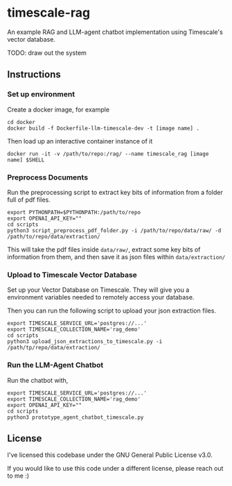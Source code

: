 # timescale-rag
An example RAG and LLM-agent chatbot implementation using Timescale's vector database.

TODO: draw out the system

## Instructions

### Set up environment
Create a docker image, for example
```shell
cd docker
docker build -f Dockerfile-llm-timescale-dev -t [image name] .
```

Then load up an interactive container instance of it
```shell
docker run -it -v /path/to/repo:/rag/ --name timescale_rag [image name] $SHELL
```

### Preprocess Documents
Run the preprocessing script to extract key bits of information from a folder full of pdf files.
```shell
export PYTHONPATH=$PYTHONPATH:/path/to/repo
export OPENAI_API_KEY=""
cd scripts
python3 script_preprocess_pdf_folder.py -i /path/to/repo/data/raw/ -d /path/to/repo/data/extraction/
```
This will take the pdf files inside `data/raw/`, extract some key bits of information from them, and then save it as json files within `data/extraction/`

### Upload to Timescale Vector Database

Set up your Vector Database on Timescale. They will give you a environment variables needed to remotely access your database.

Then you can run the following script to upload your json extraction files.

```shell
export TIMESCALE_SERVICE_URL='postgres://...'
export TIMESCALE_COLLECTION_NAME='rag_demo'
cd scripts
python3 upload_json_extractions_to_timescale.py -i /path/tp/repo/data/extraction/
```

### Run the LLM-Agent Chatbot

Run the chatbot with,
```shell
export TIMESCALE_SERVICE_URL='postgres://...'
export TIMESCALE_COLLECTION_NAME='rag_demo'
export OPENAI_API_KEY=""
cd scripts
python3 prototype_agent_chatbot_timescale.py
```

## License

I've licensed this codebase under the GNU General Public License v3.0.

If you would like to use this code under a different license, please reach out to me :)